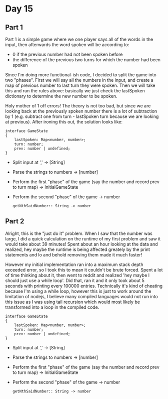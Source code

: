 # Day 15
## Part 1
Part 1 is a simple game where we one player says all of the words in the input, then afterwards the word spoken will be according to:
* 0 if the previous number had not been spoken before
* the difference of the previous two turns for which the number had been spoken

Since I'm doing more functional-ish code, I decided to split the game into two "phases". First we will say all the numbers in the input, and create a map of previous number to last turn they were spoken. Then we will take this and run the rules above: basically we just check the lastSpoken dictionary to determine the new number to be spoken. 

Holy mother of 1 off errors! The theory is not too bad, but since we are looking back at the previously spoken number there is a lot of subtraction by 1 (e.g. subtract one from turn - lastSpoken turn because we are looking at previous). After ironing this out, the solution looks like:

```
interface GameState 
{
    lastSpoken: Map<number, number>;
    turn: number;
    prev: number | undefined;
}
```
* Split input at ',' -> [String]
* Parse the strings to numbers  -> [number]
* Perform the first "phase" of the game (say the number and record prev to turn map) -> InitialGameState
* Perform the second "phase" of the game -> number

  `getNthSaidNumber:: String -> number`

## Part 2 
Alright, this is the "just do it" problem. When I saw that the number was large, I did a quick calculation on the runtime of my first problem and saw it would take about 39 minutes! Spent about an hour looking at the data and realized, hey maybe the runtime is being affected greately by the print statements and lo and behold removing them made it much faster!

However my initial implementation ran into a maximum stack depth exceeded error, so I took this to mean it couldn't be brute forced. Spent a lot of time thinking about it, then went to reddit and realized 'hey maybe I should just use a while loop'. Did that, ran it and it only took about 5 seconds with printing every 100000 entries. Technically it's kind of cheating because I'm using a while loop, however this is just to work around the limitation of nodejs, I believe many compiled languages would not run into this issue as I was using tail recursion which would most likely be transformed into a loop in the compiled code.

```
interface GameState 
{
    lastSpoken: Map<number, number>;
    turn: number;
    prev: number | undefined;
}
```
* Split input at ',' -> [String]
* Parse the strings to numbers  -> [number]
* Perform the first "phase" of the game (say the number and record prev to turn map) -> InitialGameState
* Perform the second "phase" of the game -> number

  `getNthSaidNumber:: String -> number`